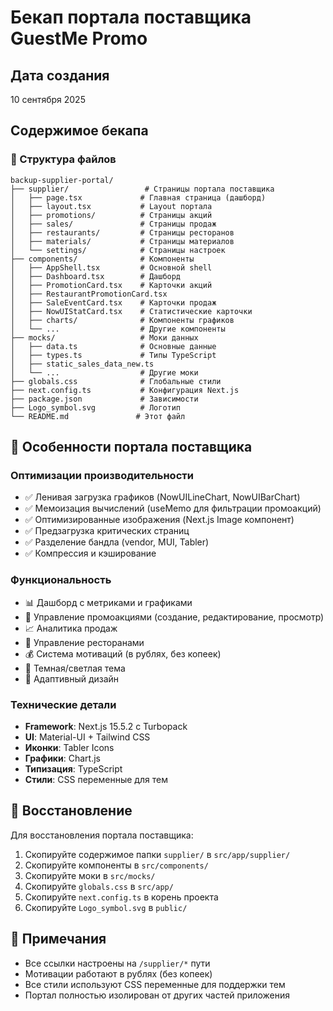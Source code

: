 # Бекап портала поставщика GuestMe Promo

## Дата создания
10 сентября 2025

## Содержимое бекапа

### 📁 Структура файлов
```
backup-supplier-portal/
├── supplier/                 # Страницы портала поставщика
│   ├── page.tsx             # Главная страница (дашборд)
│   ├── layout.tsx           # Layout портала
│   ├── promotions/          # Страницы акций
│   ├── sales/               # Страницы продаж
│   ├── restaurants/         # Страницы ресторанов
│   ├── materials/           # Страницы материалов
│   └── settings/            # Страницы настроек
├── components/              # Компоненты
│   ├── AppShell.tsx         # Основной shell
│   ├── Dashboard.tsx        # Дашборд
│   ├── PromotionCard.tsx    # Карточки акций
│   ├── RestaurantPromotionCard.tsx
│   ├── SaleEventCard.tsx    # Карточки продаж
│   ├── NowUIStatCard.tsx    # Статистические карточки
│   ├── charts/              # Компоненты графиков
│   └── ...                  # Другие компоненты
├── mocks/                   # Моки данных
│   ├── data.ts              # Основные данные
│   ├── types.ts             # Типы TypeScript
│   ├── static_sales_data_new.ts
│   └── ...                  # Другие моки
├── globals.css              # Глобальные стили
├── next.config.ts           # Конфигурация Next.js
├── package.json             # Зависимости
├── Logo_symbol.svg          # Логотип
└── README.md               # Этот файл
```

## 🚀 Особенности портала поставщика

### Оптимизации производительности
- ✅ Ленивая загрузка графиков (NowUILineChart, NowUIBarChart)
- ✅ Мемоизация вычислений (useMemo для фильтрации промоакций)
- ✅ Оптимизированные изображения (Next.js Image компонент)
- ✅ Предзагрузка критических страниц
- ✅ Разделение бандла (vendor, MUI, Tabler)
- ✅ Компрессия и кэширование

### Функциональность
- 📊 Дашборд с метриками и графиками
- 🎯 Управление промоакциями (создание, редактирование, просмотр)
- 📈 Аналитика продаж
- 🏪 Управление ресторанами
- 💰 Система мотиваций (в рублях, без копеек)
- 🎨 Темная/светлая тема
- 📱 Адаптивный дизайн

### Технические детали
- **Framework**: Next.js 15.5.2 с Turbopack
- **UI**: Material-UI + Tailwind CSS
- **Иконки**: Tabler Icons
- **Графики**: Chart.js
- **Типизация**: TypeScript
- **Стили**: CSS переменные для тем

## 🔧 Восстановление

Для восстановления портала поставщика:

1. Скопируйте содержимое папки `supplier/` в `src/app/supplier/`
2. Скопируйте компоненты в `src/components/`
3. Скопируйте моки в `src/mocks/`
4. Скопируйте `globals.css` в `src/app/`
5. Скопируйте `next.config.ts` в корень проекта
6. Скопируйте `Logo_symbol.svg` в `public/`

## 📝 Примечания

- Все ссылки настроены на `/supplier/*` пути
- Мотивации работают в рублях (без копеек)
- Все стили используют CSS переменные для поддержки тем
- Портал полностью изолирован от других частей приложения



